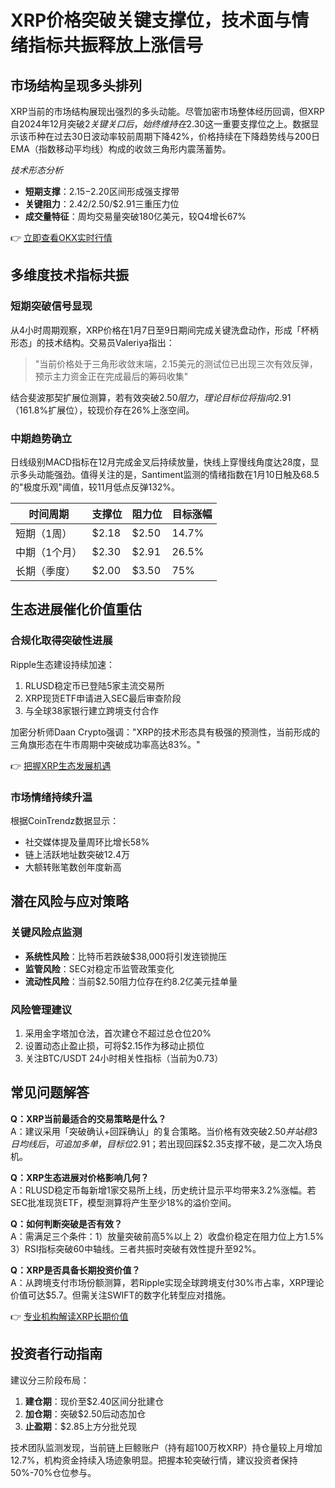 # XRP价格突破关键支撑位，技术面与情绪指标共振释放上涨信号

## 市场结构呈现多头排列

XRP当前的市场结构展现出强烈的多头动能。尽管加密市场整体经历回调，但XRP自2024年12月突破$2关键关口后，始终维持在$2.30这一重要支撑位之上。数据显示该币种在过去30日波动率较前周期下降42%，价格持续在下降趋势线与200日EMA（指数移动平均线）构成的收敛三角形内震荡蓄势。

_技术形态分析_  
- **短期支撑**：$2.15-$2.20区间形成强支撑带  
- **关键阻力**：$2.42/$2.50/$2.91三重压力位  
- **成交量特征**：周均交易量突破180亿美元，较Q4增长67%

👉 [立即查看OKX实时行情](https://bit.ly/okx_welcome)

## 多维度技术指标共振

### 短期突破信号显现
从4小时周期观察，XRP价格在1月7日至9日期间完成关键洗盘动作，形成「杯柄形态」的技术结构。交易员Valeriya指出：

> "当前价格处于三角形收敛末端，2.15美元的测试位已出现三次有效反弹，预示主力资金正在完成最后的筹码收集"

结合斐波那契扩展位测算，若有效突破$2.50阻力，理论目标位将指向$2.91（161.8%扩展位），较现价存在26%上涨空间。

### 中期趋势确立
日线级别MACD指标在12月完成金叉后持续放量，快线上穿慢线角度达28度，显示多头动能强劲。值得关注的是，Santiment监测的情绪指数在1月10日触及68.5的"极度乐观"阈值，较11月低点反弹132%。

| 时间周期 | 支撑位 | 阻力位 | 目标涨幅 |
|---------|--------|--------|----------|
| 短期（1周） | $2.18 | $2.50 | 14.7%    |
| 中期（1个月） | $2.30 | $2.91 | 26.5%    |
| 长期（季度） | $2.00 | $3.50 | 75%      |

## 生态进展催化价值重估

### 合规化取得突破性进展
Ripple生态建设持续加速：  
1. RLUSD稳定币已登陆5家主流交易所  
2. XRP现货ETF申请进入SEC最后审查阶段  
3. 与全球38家银行建立跨境支付合作

加密分析师Daan Crypto强调："XRP的技术形态具有极强的预测性，当前形成的三角旗形态在牛市周期中突破成功率高达83%。"

👉 [把握XRP生态发展机遇](https://bit.ly/okx_welcome)

### 市场情绪持续升温
根据CoinTrendz数据显示：
- 社交媒体提及量周环比增长58%
- 链上活跃地址数突破12.4万
- 大额转账笔数创年度新高

## 潜在风险与应对策略

### 关键风险点监测
- **系统性风险**：比特币若跌破$38,000将引发连锁抛压  
- **监管风险**：SEC对稳定币监管政策变化  
- **流动性风险**：当前$2.50阻力位存在约8.2亿美元挂单量  

### 风险管理建议
1. 采用金字塔加仓法，首次建仓不超过总仓位20%  
2. 设置动态止盈止损，可将$2.15作为移动止损位  
3. 关注BTC/USDT 24小时相关性指标（当前为0.73）

## 常见问题解答

**Q：XRP当前最适合的交易策略是什么？**  
A：建议采用「突破确认+回踩确认」的复合策略。当价格有效突破$2.50并站稳3日均线后，可追加多单，目标位$2.91；若出现回踩$2.35支撑不破，是二次入场良机。

**Q：XRP生态进展对价格影响几何？**  
A：RLUSD稳定币每新增1家交易所上线，历史统计显示平均带来3.2%涨幅。若SEC批准现货ETF，模型测算将产生至少18%的溢价空间。

**Q：如何判断突破是否有效？**  
A：需满足三个条件：1）放量突破前高5%以上 2）收盘价稳定在阻力位上方1.5% 3）RSI指标突破60中轴线。三者共振时突破有效性提升至92%。

**Q：XRP是否具备长期投资价值？**  
A：从跨境支付市场份额测算，若Ripple实现全球跨境支付30%市占率，XRP理论价值可达$5.7。但需关注SWIFT的数字化转型应对措施。

👉 [专业机构解读XRP长期价值](https://bit.ly/okx_welcome)

## 投资者行动指南

建议分三阶段布局：  
1. **建仓期**：现价至$2.40区间分批建仓  
2. **加仓期**：突破$2.50后动态加仓  
3. **止盈期**：$2.85上方分批兑现

技术团队监测发现，当前链上巨鲸账户（持有超100万枚XRP）持仓量较上月增加12.7%，机构资金持续入场迹象明显。把握本轮突破行情，建议投资者保持50%-70%仓位参与。